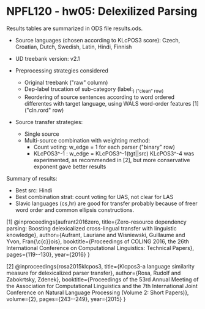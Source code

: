 NPFL120 - hw05: Delexilized Parsing
======================================================================

Results tables are summarized in ODS file results.ods.

- Source languages (chosen according to KLcPOS3 score):
  Czech, Croatian, Dutch, Swedish, Latin, Hindi, Finnish

- UD treebank version: v2.1

- Preprocessing strategies considered
	+ Original treebank ("raw" column)
	+ Dep-label trucation of sub-category (label:<sub>)  ("clean" row)
	+ Reordering of source sentences according to word ordered differentes with 
	  target language, using WALS word-order features [1] ("cln.rord" row)

- Source transfer strategies:
	+ Single source
	+ Multi-source combination with weighting method:
		- Count voting: w_edge = 1 for each parser ("binary" row)
		- KLcPOS3^-1 : w_edge = KLcPOS3^-1(tgt||src) 
			KLcPOS3^-4 was experimented, as recommended in [2], but more conservative 
			exponent gave better results


Summary of results:
- Best src: Hindi
- Best combination strat: count voting for UAS, not clear for LAS
- Slavic languages (cs,hr) are good for transfer probably because of freer word order and
  common ellipsis constructions.


[1]
@inproceedings{aufrant2016zero,
  title={Zero-resource dependency parsing: Boosting delexicalized cross-lingual transfer with linguistic knowledge},
  author={Aufrant, Lauriane and Wisniewski, Guillaume and Yvon, Fran{\c{c}}ois},
  booktitle={Proceedings of COLING 2016, the 26th International Conference on Computational Linguistics: Technical Papers},
  pages={119--130},
  year={2016}
}



[2]
@inproceedings{rosa2015klcpos3,
  title={Klcpos3-a language similarity measure for delexicalized parser transfer},
  author={Rosa, Rudolf and Zabokrtsky, Zdenek},
  booktitle={Proceedings of the 53rd Annual Meeting of the Association for Computational Linguistics and the 7th International Joint Conference on Natural Language Processing (Volume 2: Short Papers)},
  volume={2},
  pages={243--249},
  year={2015}
}